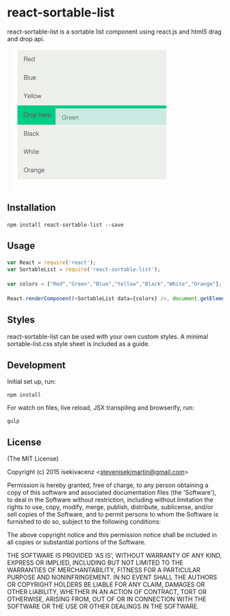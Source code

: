 # react-sortable-list 

react-sortable-list is a sortable list component using react.js and html5 drag and drop api.

![](example/screenshot.png)

## Installation

`npm install react-sortable-list --save`

## Usage

```javascript
var React = require('react');
var SortableList = require('react-sortable-list');

var colors = ["Red","Green","Blue","Yellow","Black","White","Orange"];

React.renderComponent(<SortableList data={colors} />, document.getElementById("container"));

```

## Styles

react-sortable-list can be used with your own custom styles. A minimal sortable-list.css style sheet is included as a guide.

## Development

Initial set up, run:
    
    npm install

For watch on files, live reload, JSX transpiling and browserify, run:

    gulp

## License

(The MIT License)

Copyright (c) 2015 isekivacenz &lt;stevenisekimartin@gmail.com&gt;

Permission is hereby granted, free of charge, to any person obtaining
a copy of this software and associated documentation files (the
'Software'), to deal in the Software without restriction, including
without limitation the rights to use, copy, modify, merge, publish,
distribute, sublicense, and/or sell copies of the Software, and to
permit persons to whom the Software is furnished to do so, subject to
the following conditions:

The above copyright notice and this permission notice shall be
included in all copies or substantial portions of the Software.

THE SOFTWARE IS PROVIDED 'AS IS', WITHOUT WARRANTY OF ANY KIND,
EXPRESS OR IMPLIED, INCLUDING BUT NOT LIMITED TO THE WARRANTIES OF
MERCHANTABILITY, FITNESS FOR A PARTICULAR PURPOSE AND NONINFRINGEMENT.
IN NO EVENT SHALL THE AUTHORS OR COPYRIGHT HOLDERS BE LIABLE FOR ANY
CLAIM, DAMAGES OR OTHER LIABILITY, WHETHER IN AN ACTION OF CONTRACT,
TORT OR OTHERWISE, ARISING FROM, OUT OF OR IN CONNECTION WITH THE
SOFTWARE OR THE USE OR OTHER DEALINGS IN THE SOFTWARE.
